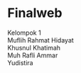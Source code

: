 # Finalweb
Kelompok 1 <br>
Muflih Rahmat Hidayat <br>
Khusnul Khatimah <br>
Muh Rafli Ammar <br>
Yudistira <br>
